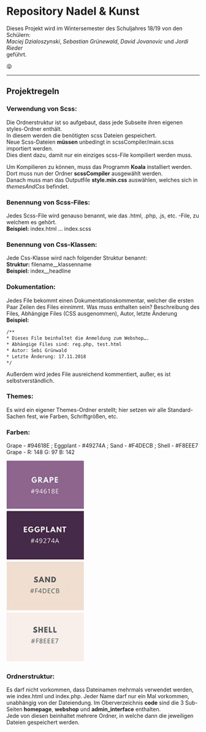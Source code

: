 # Repository Nadel & Kunst

Dieses Projekt wird im Wintersemester des Schuljahres 18/19 von den Schülern:  
*Maciej Dzialoszynski*, *Sebastian Grünewald*, *David Jovanovic* und *Jordi Rieder*   
geführt.

:stuck_out_tongue_closed_eyes:

---

## Projektregeln

### Verwendung von Scss:
Die Ordnerstruktur ist so aufgebaut, dass jede Subseite ihren eigenen styles-Ordner enthält.  
In diesem werden die benötigten scss Dateien gespeichert.  
Neue Scss-Dateien **müssen** unbedingt in scssCompiler/main.scss importiert werden.  
Dies dient dazu, damit nur ein einziges scss-File kompiliert werden muss.

Um Kompilieren zu können, muss das Programm **Koala** installiert werden.  
Dort muss nun der Ordner **scssCompiler** ausgewählt werden.  
Danach muss man das Outputfile **style.min.css** auswählen, welches sich in *themesAndCss* befindet.

### Benennung von Scss-Files:
Jedes Scss-File wird genauso benannt, wie das .html, .php, .js, etc. -File, zu welchem es gehört.  
**Beispiel:** index.html … index.scss  

### Benennung von Css-Klassen:
Jede Css-Klasse wird nach folgender Struktur benannt:  
**Struktur:** filename&#95;&#95;klassenname  
**Beispiel:** index&#95;&#95;headline

### Dokumentation:
Jedes File bekommt einen Dokumentationskommentar, welcher die ersten Paar Zeilen des Files einnimmt. Was muss enthalten sein?
Beschreibung des Files, Abhängige Files (CSS ausgenommen), Autor, letzte Änderung  
**Beispiel:**

```
/**
* Dieses File beinhaltet die Anmeldung zum Webshop….
* Abhängige Files sind: reg.php, test.html
* Autor: Sebi Grünwald
* Letzte Änderung: 17.11.2018  
*/
```

Außerdem wird jedes File ausreichend kommentiert, außer, es ist selbstverständlich. 

### Themes:
Es wird ein eigener Themes-Ordner erstellt; hier setzen wir alle Standard-Sachen fest, wie Farben, Schriftgrößen, etc.

### Farben:
Grape - #94618E ; Eggplant - #49274A ; Sand - #F4DECB ; Shell - #F8EEE7  
Grape - R: 148 G: 97 B: 142

![Farben](readme_images/Farben.png)

### Ordnerstruktur: 
Es darf nicht vorkommen, dass Dateinamen mehrmals verwendet werden, wie index.html und index.php.
Jeder Name darf nur ein Mal vorkommen, unabhängig von der Dateiendung.
Im Oberverzeichnis **code** sind die 3 Sub-Seiten **homepage**, **webshop** und **admin_interface** enthalten.  
Jede von diesen beinhaltet mehrere Ordner, in welche dann die jeweiligen Dateien gespeichert werden.